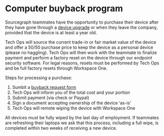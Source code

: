 # Computer buyback program

Sourcegraph teammates have the opportunity to purchase their device after they have gone through a [device upgrade](../../../benefits-pay-perks/benefits-perks/spending-company-money.md#laptop-upgrade) or when they leave the company, provided that the device is at least a year old.

Tech Ops will source the current trade-in or fair market value of the device and offer a 50/50 purchase price to keep the device as a personal device (please no haggling). Tech Ops will then work with the teammate to finalize payment and perform a factory reset on the device through our endpoint security software. For legal reasons, resets must be performed by Tech Ops and be full factory resets through Workspace One. 

Steps for processing a purchase:
1. Sumbit a [buyback request form](https://docs.google.com/forms/d/e/1FAIpQLScOHJDHYHdmbggRni0NWcg-vn_h0XYc6GrdM4RYlcjxhtirEg/viewform)
2. Tech Ops will inform you of the total cost and your portion
3. Submit payment (via check or Paypal)
4. Sign a document accepting ownership of the device ‘as-is’
5. Tech Ops will remote wiping the device with Workspace One
 
All devices must be fully wiped by the last day of employment. If teammates are refreshing their laptops we ask that this process, including a full wipe, is completed within two weeks of receiving a new device. 
